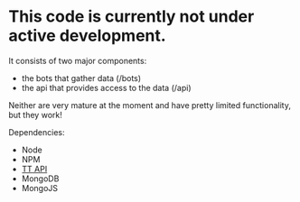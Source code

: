 # This code is currently not under active development. 

It consists of two major components:
* the bots that gather data (/bots)
* the api that provides access to the data (/api)

Neither are very mature at the moment and have pretty limited functionality, but they work!

Dependencies: 
* Node
* NPM
* [TT API](https://github.com/alaingilbert/Turntable-API)
* MongoDB
* MongoJS
